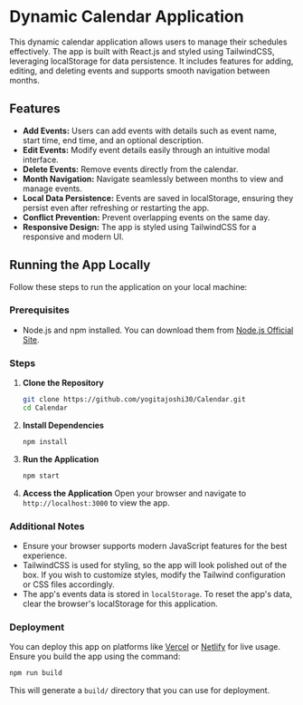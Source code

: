 # Dynamic Calendar Application

This dynamic calendar application allows users to manage their schedules effectively. The app is built with React.js and styled using TailwindCSS, leveraging localStorage for data persistence. It includes features for adding, editing, and deleting events and supports smooth navigation between months.

## Features

- **Add Events:** Users can add events with details such as event name, start time, end time, and an optional description.
- **Edit Events:** Modify event details easily through an intuitive modal interface.
- **Delete Events:** Remove events directly from the calendar.
- **Month Navigation:** Navigate seamlessly between months to view and manage events.
- **Local Data Persistence:** Events are saved in localStorage, ensuring they persist even after refreshing or restarting the app.
- **Conflict Prevention:** Prevent overlapping events on the same day.
- **Responsive Design:** The app is styled using TailwindCSS for a responsive and modern UI.

## Running the App Locally

Follow these steps to run the application on your local machine:

### Prerequisites

- Node.js and npm installed. You can download them from [Node.js Official Site](https://nodejs.org/).

### Steps

1. **Clone the Repository**
   ```bash
   git clone https://github.com/yogitajoshi30/Calendar.git
   cd Calendar
   ```

2. **Install Dependencies**
   ```bash
   npm install
   ```

3. **Run the Application**
   ```bash
   npm start
   ```

4. **Access the Application**
   Open your browser and navigate to `http://localhost:3000` to view the app.

### Additional Notes

- Ensure your browser supports modern JavaScript features for the best experience.
- TailwindCSS is used for styling, so the app will look polished out of the box. If you wish to customize styles, modify the Tailwind configuration or CSS files accordingly.
- The app's events data is stored in `localStorage`. To reset the app's data, clear the browser's localStorage for this application.

### Deployment

You can deploy this app on platforms like [Vercel](https://vercel.com/) or [Netlify](https://www.netlify.com/) for live usage. Ensure you build the app using the command:
```bash
npm run build
```

This will generate a `build/` directory that you can use for deployment.
